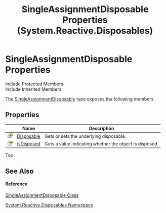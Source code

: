 ﻿---
title: SingleAssignmentDisposable Properties (System.Reactive.Disposables)
TOCTitle: SingleAssignmentDisposable Properties
ms:assetid: Properties.T:System.Reactive.Disposables.SingleAssignmentDisposable
ms:mtpsurl: https://msdn.microsoft.com/en-us/library/system.reactive.disposables.singleassignmentdisposable_properties(v=VS.103)
ms:contentKeyID: 36620114
ms.date: 06/28/2011
mtps_version: v=VS.103
---

# SingleAssignmentDisposable Properties

Include Protected Members  
Include Inherited Members  

The [SingleAssignmentDisposable](hh315004\(v=vs.103\).md) type exposes the following members.

## Properties

<table>
<thead>
<tr class="header">
<th> </th>
<th>Name</th>
<th>Description</th>
</tr>
</thead>
<tbody>
<tr class="odd">
<td><img src="images\Hh211972.pubproperty(en-us,VS.103).gif" title="Public property" alt="Public property" /></td>
<td><a href="hh315068(v=vs.103).md">Disposable</a></td>
<td>Gets or sets the underlying disposable.</td>
</tr>
<tr class="even">
<td><img src="images\Hh211972.pubproperty(en-us,VS.103).gif" title="Public property" alt="Public property" /></td>
<td><a href="hh288760(v=vs.103).md">IsDisposed</a></td>
<td>Gets a value indicating whether the object is disposed.</td>
</tr>
</tbody>
</table>

Top

## See Also

#### Reference

[SingleAssignmentDisposable Class](hh315004\(v=vs.103\).md)

[System.Reactive.Disposables Namespace](hh229090\(v=vs.103\).md)

